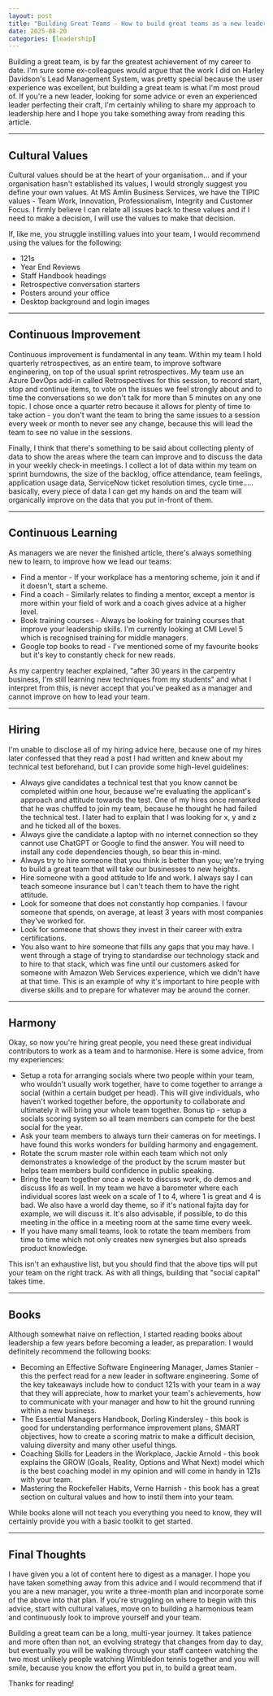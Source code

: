 ```yaml
---
layout: post
title: "Building Great Teams - How to build great teams as a new leader"
date: 2025-08-20
categories: [leadership]
---
```


Building a great team, is by far the greatest achievement of my career to date. I'm sure some ex-colleagues would argue that the work I did on Harley Davidson's Lead Management System, was pretty special because the user experience was excellent, but building a great team is what I'm most proud of. If you're a new leader, looking for some advice or even an experienced leader perfecting their craft, I'm certainly whiling to share my approach to leadership here and I hope you take something away from reading this article.

---

## Cultural Values

Cultural values should be at the heart of your organisation... and if your organisation hasn't established its values, I would strongly suggest you define your own values. At MS Amlin Business Services, we have the TIPIC values - Team Work, Innovation, Professionalism, Integrity and Customer Focus. I firmly believe I can relate all issues back to these values and if I need to make a decision, I will use the values to make that decision.

If, like me, you struggle instilling values into your team, I would recommend using the values for the following:

- 121s
- Year End Reviews
- Staff Handbook headings
- Retrospective conversation starters
- Posters around your office
- Desktop background and login images

---

## Continuous Improvement

Continuous improvement is fundamental in any team. Within my team I hold quarterly retrospectives, as an entire team, to improve software engineering, on top of the usual sprint retrospectives. My team use an Azure DevOps add-in called Retrospectives for this session, to record start, stop and continue items, to vote on the issues we feel strongly about and to time the conversations so we don't talk for more than 5 minutes on any one topic. I chose once a quarter retro because it allows for plenty of time to take action - you don't want the team to bring the same issues to a session every week or month to never see any change, because this will lead the team to see no value in the sessions.

Finally, I think that there's something to be said about collecting plenty of data to show the areas where the team can improve and to discuss the data in your weekly check-in meetings. I collect a lot of data within my team on sprint burndowns, the size of the backlog, office attendance, team feelings, application usage data, ServiceNow ticket resolution times, cycle time..... basically, every piece of data I can get my hands on and the team will organically improve on the data that you put in-front of them.

---

## Continuous Learning

As managers we are never the finished article, there's always something new to learn, to improve how we lead our teams:

- Find a mentor - If your workplace has a mentoring scheme, join it and if it doesn't, start a scheme.
- Find a coach - Similarly relates to finding a mentor, except a mentor is more within your field of work and a coach gives advice at a higher level.
- Book training courses - Always be looking for training courses that improve your leadership skills. I'm currently looking at CMI Level 5 which is recognised training for middle managers.
- Google top books to read - I've mentioned some of my favourite books but it's key to constantly check for new reads.

As my carpentry teacher explained, "after 30 years in the carpentry business, I'm still learning new techniques from my students" and what I interpret from this, is never accept that you've peaked as a manager and cannot improve on how to lead your team.

---

## Hiring

I'm unable to disclose all of my hiring advice here, because one of my hires later confessed that they read a post I had written and knew about my technical test beforehand, but I can provide some high-level guidelines:

- Always give candidates a technical test that you know cannot be completed within one hour, because we're evaluating the applicant's approach and attitude towards the test. One of my hires once remarked that he was chuffed to join my team, because he thought he had failed the technical test. I later had to explain that I was looking for x, y and z and he ticked all of the boxes.
- Always give the candidate a laptop with no internet connection so they cannot use ChatGPT or Google to find the answer. You will need to install any code dependencies though, so bear this in-mind.
- Always try to hire someone that you think is better than you; we're trying to build a great team that will take our businesses to new heights.
- Hire someone with a good attitude to life and work. I always say I can teach someone insurance but I can't teach them to have the right attitude.
- Look for someone that does not constantly hop companies. I favour someone that spends, on average, at least 3 years with most companies they've worked for.
- Look for someone that shows they invest in their career with extra certifications.
- You also want to hire someone that fills any gaps that you may have. I went through a stage of trying to standardise our technology stack and to hire to that stack, which was fine until our customers asked for someone with Amazon Web Services experience, which we didn't have at that time. This is an example of why it's important to hire people with diverse skills and to prepare for whatever may be around the corner.

---

## Harmony

Okay, so now you're hiring great people, you need these great individual contributors to work as a team and to harmonise. Here is some advice, from my experiences:

- Setup a rota for arranging socials where two people within your team, who wouldn't usually work together, have to come together to arrange a social (within a certain budget per head). This will give individuals, who haven't worked together before, the opportunity to collaborate and ultimately it will bring your whole team together. Bonus tip - setup a socials scoring system so all team members can compete for the best social for the year.
- Ask your team members to always turn their cameras on for meetings. I have found this works wonders for building harmony and engagement.
- Rotate the scrum master role within each team which not only demonstrates a knowledge of the product by the scrum master but helps team members build confidence in public speaking.
- Bring the team together once a week to discuss work, do demos and discuss life as well. In my team we have a barometer where each individual scores last week on a scale of 1 to 4, where 1 is great and 4 is bad. We also have a world day theme, so if it's national fajita day for example, we will discuss it. It's also advisable, if possible, to do this meeting in the office in a meeting room at the same time every week.
- If you have many small teams, look to rotate the team members from time to time which not only creates new synergies but also spreads product knowledge.

This isn't an exhaustive list, but you should find that the above tips will put your team on the right track. As with all things, building that "social capital" takes time.

---

## Books

Although somewhat naive on reflection, I started reading books about leadership a few years before becoming a leader, as preparation. I would definitely recommend the following books:

- Becoming an Effective Software Engineering Manager, James Stanier - this the perfect read for a new leader in software engineering. Some of the key takeaways include how to conduct 121s with your team in a way that they will appreciate, how to market your team's achievements, how to communicate with your manager and how to hit the ground running within a new business.
- The Essential Managers Handbook, Dorling Kindersley - this book is good for understanding performance improvement plans, SMART objectives, how to create a scoring matrix to make a difficult decision, valuing diversity and many other useful things.
- Coaching Skills for Leaders in the Workplace, Jackie Arnold - this book explains the GROW (Goals, Reality, Options and What Next) model which is the best coaching model in my opinion and will come in handy in 121s with your team.
- Mastering the Rockefeller Habits, Verne Harnish - this book has a great section on cultural values and how to instil them into your team.

While books alone will not teach you everything you need to know, they will certainly provide you with a basic toolkit to get started.

---

## Final Thoughts

I have given you a lot of content here to digest as a manager. I hope you have taken something away from this advice and I would recommend that if you are a new manager, you write a three-month plan and incorporate some of the above into that plan. If you're struggling on where to begin with this advice, start with cultural values, move on to building a harmonious team and continuously look to improve yourself and your team.

Building a great team can be a long, multi-year journey. It takes patience and more often than not, an evolving strategy that changes from day to day, but eventually you will be walking through your staff canteen watching the two most unlikely people watching Wimbledon tennis together and you will smile, because you know the effort you put in, to build a great team.

Thanks for reading!
